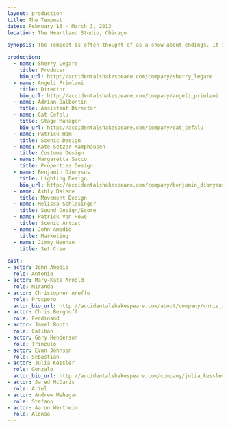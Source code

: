 ```yaml
---
layout: production
title: The Tempest
dates: February 16 - March 3, 2013
location: The Heartland Studio, Chicago

synopsis: The Tempest is often thought of as a show about endings. It is one of Shakespeare’s last plays and it does deal  with  mortality  and  loss  of  power.  But  it  is  also  a  show  about  beginnings,  the  kind  that  you only get by shucking off the burden of the past and finding freedom in the future. This Alchemy Punk version came about after the founders of The Accidental Shakespeare Company took in a showing of Julie Taymor’s film version of the play.

production:
  - name: Sherry Legare
    title: Producer
    bio_url: http://accidentalshakespeare.com/company/sherry_legare
  - name: Angeli Primlani
    title: Director
    bio_url: http://accidentalshakespeare.com/company/angeli_primlani
  - name: Adrian Balbontin
    title: Assistant Director
  - name: Cat Cefalu
    title: Stage Manager
    bio_url: http://accidentalshakespeare.com/company/cat_cefalu
  - name: Patrick Ham
    title: Scenic Design
  - name: Kate Setzer Kamphausen
    title: Costume Design
  - name: Margaretta Sacco
    title: Properties Design
  - name: Benjamin Dionysus
    title: Lighting Design
    bio_url: http://accidentalshakespeare.com/company/benjamin_dionysus
  - name: Ashly Dalene
    title: Movement Design
  - name: Melissa Schlesinger
    title: Sound Design/Score
  - name: Patrick Van Howe
    title: Scenic Artist
  - name: John Amedio
    title: Marketing
  - name: Jimmy Neenan
    title: Set Crew

cast:
- actor: John Amedio
  role: Antonio
- actor: Mary-Kate Arnold
  role: Miranda
- actor: Christopher Aruffo
  role: Prospero
  actor_bio_url: http://accidentalshakespeare.com/about/company/chris_aruffo
- actor: Chris Berghoff
  role: Ferdinand
- actor: Jamel Booth
  role: Caliban
- actor: Gary Henderson
  role: Trinculo
- actor: Evan Johnson
  role: Sebastian
- actor: Julia Kessler
  role: Gonzalo
  actor_bio_url: http://accidentalshakespeare.com/company/julia_kessler
- actor: Jared McDaris
  role: Ariel
- actor: Andrew Mehegan
  role: Stefano
- actor: Aaron Wertheim
  role: Alonso
---
```


